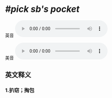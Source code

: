 # ***\#pick sb's pocket*** 
英音
<audio src="./media/pick sb’s pocke1_AAC.aac" controls="controls"></audio>

美音
<audio src="./media/pick sb’s pocket2_AAC.aac" controls="controls"></audio>



  

英文释义
---
### 1.**扒窃；掏包**  



